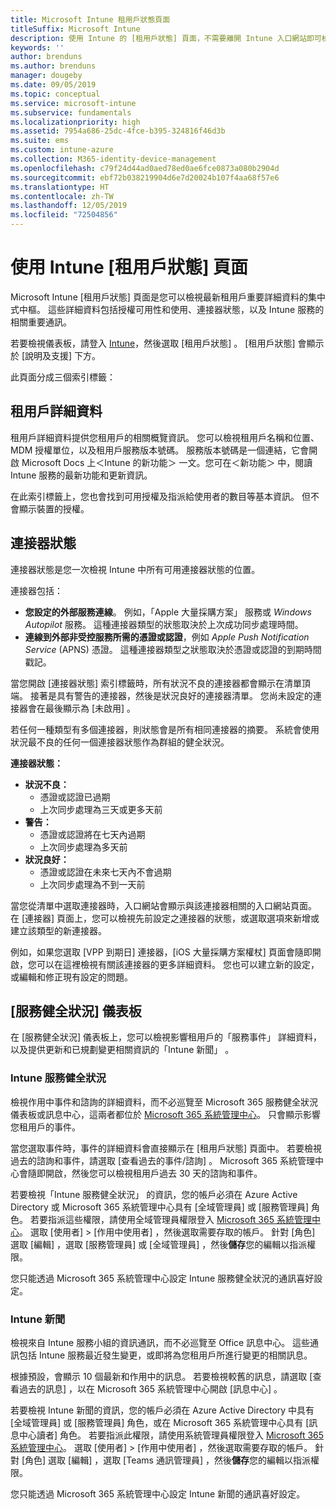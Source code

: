 ```yaml
---
title: Microsoft Intune 租用戶狀態頁面
titleSuffix: Microsoft Intune
description: 使用 Intune 的 [租用戶狀態] 頁面，不需要離開 Intune 入口網站即可檢視重要的租用戶詳細資料
keywords: ''
author: brenduns
ms.author: brenduns
manager: dougeby
ms.date: 09/05/2019
ms.topic: conceptual
ms.service: microsoft-intune
ms.subservice: fundamentals
ms.localizationpriority: high
ms.assetid: 7954a686-25dc-4fce-b395-324816f46d3b
ms.suite: ems
ms.custom: intune-azure
ms.collection: M365-identity-device-management
ms.openlocfilehash: c79f24d44ad0aed78ed0ae6fce0873a080b2904d
ms.sourcegitcommit: ebf72b038219904d6e7d20024b107f4aa68f57e6
ms.translationtype: HT
ms.contentlocale: zh-TW
ms.lasthandoff: 12/05/2019
ms.locfileid: "72504856"
---
```

# <a name="use-the-intune-tenant-status-page"></a>使用 Intune [租用戶狀態] 頁面
Microsoft Intune [租用戶狀態] 頁面是您可以檢視最新租用戶重要詳細資料的集中式中樞。 這些詳細資料包括授權可用性和使用、連接器狀態，以及 Intune 服務的相關重要通訊。  

若要檢視儀表板，請登入 [Intune](https://go.microsoft.com/fwlink/?linkid=2090973)，然後選取 [租用戶狀態]  。  [租用戶狀態]  會顯示於 [說明及支援]  下方。  

此頁面分成三個索引標籤：

## <a name="tenant-details"></a>租用戶詳細資料
租用戶詳細資料提供您租用戶的相關概覽資訊。 您可以檢視租用戶名稱和位置、MDM 授權單位，以及租用戶服務版本號碼。 服務版本號碼是一個連結，它會開啟 Microsoft Docs 上＜Intune 的新功能＞  一文。您可在＜新功能＞  中，閱讀 Intune 服務的最新功能和更新資訊。  

在此索引標籤上，您也會找到可用授權及指派給使用者的數目等基本資訊。 但不會顯示裝置的授權。

## <a name="connector-status"></a>連接器狀態
連接器狀態是您一次檢視 Intune 中所有可用連接器狀態的位置。  

連接器包括：
- **您設定的外部服務連線**。 例如，「Apple 大量採購方案」  服務或 *Windows Autopilot* 服務。  這種連接器類型的狀態取決於上次成功同步處理時間。
- **連線到外部非受控服務所需的憑證或認證**，例如 *Apple Push Notification Service* (APNS) 憑證。 這種連接器類型之狀態取決於憑證或認證的到期時間戳記。  

當您開啟 [連接器狀態]  索引標籤時，所有狀況不良的連接器都會顯示在清單頂端。 接著是具有警告的連接器，然後是狀況良好的連接器清單。 您尚未設定的連接器會在最後顯示為 [未啟用]  。

若任何一種類型有多個連接器，則狀態會是所有相同連接器的摘要。 系統會使用狀況最不良的任何一個連接器狀態作為群組的健全狀況。  

**連接器狀態：**
- **狀況不良：**
  - 憑證或認證已過期
  - 上次同步處理為三天或更多天前
- **警告：**
  - 憑證或認證將在七天內過期
  - 上次同步處理為多天前
- **狀況良好：**
  - 憑證或認證在未來七天內不會過期
  - 上次同步處理為不到一天前  

當您從清單中選取連接器時，入口網站會顯示與該連接器相關的入口網站頁面。 在 [連接器] 頁面上，您可以檢視先前設定之連接器的狀態，或選取選項來新增或建立該類型的新連接器。

例如，如果您選取 [VPP 到期日]  連接器，[iOS 大量採購方案權杖]  頁面會隨即開啟，您可以在這裡檢視有關該連接器的更多詳細資料。 您也可以建立新的設定，或編輯和修正現有設定的問題。

## <a name="service-health-dashboard"></a>[服務健全狀況] 儀表板  
在 [服務健全狀況] 儀表板上，您可以檢視影響租用戶的「服務事件」  詳細資料，以及提供更新和已規劃變更相關資訊的「Intune 新聞」  。

### <a name="intune-service-health"></a>Intune 服務健全狀況
檢視作用中事件和諮詢的詳細資料，而不必巡覽至 Microsoft 365 服務健全狀況儀表板或訊息中心，這兩者都位於 [Microsoft 365 系統管理中心](https://admin.microsoft.com)。 只會顯示影響您租用戶的事件。  

當您選取事件時，事件的詳細資料會直接顯示在 [租用戶狀態] 頁面中。 若要檢視過去的諮詢和事件，請選取 [查看過去的事件/諮詢]  。 Microsoft 365 系統管理中心會隨即開啟，然後您可以檢視租用戶過去 30 天的諮詢和事件。  

若要檢視「Intune 服務健全狀況」  的資訊，您的帳戶必須在 Azure Active Directory 或 Microsoft 365 系統管理中心具有 [全域管理員]  或 [服務管理員]  角色。 若要指派這些權限，請使用全域管理員權限登入 [Microsoft 365 系統管理中心](https://admin.microsoft.com)。 選取 [使用者] > [作用中使用者]  ，然後選取需要存取的帳戶。 針對 [角色] 選取 [編輯]  ，選取 [服務管理員]  或 [全域管理員]  ，然後**儲存**您的編輯以指派權限。  

您只能透過 Microsoft 365 系統管理中心設定 Intune 服務健全狀況的通訊喜好設定。

### <a name="intune-news"></a>Intune 新聞  
檢視來自 Intune 服務小組的資訊通訊，而不必巡覽至 Office 訊息中心。 這些通訊包括 Intune 服務最近發生變更，或即將為您租用戶所進行變更的相關訊息。  

根據預設，會顯示 10 個最新和作用中的訊息。 若要檢視較舊的訊息，請選取 [查看過去的訊息]  ，以在 Microsoft 365 系統管理中心開啟 [訊息中心]  。  

若要檢視 Intune 新聞的資訊，您的帳戶必須在 Azure Active Directory 中具有 [全域管理員]  或 [服務管理員]  角色，或在 Microsoft 365 系統管理中心具有 [訊息中心讀者]  角色。  若要指派此權限，請使用系統管理員權限登入 [Microsoft 365 系統管理中心](https://admin.microsoft.com)。 選取 [使用者] > [作用中使用者]  ，然後選取需要存取的帳戶。 針對 [角色]  選取 [編輯]  ，選取 [Teams 通訊管理員]  ，然後**儲存**您的編輯以指派權限。  

您只能透過 Microsoft 365 系統管理中心設定 Intune 新聞的通訊喜好設定。
